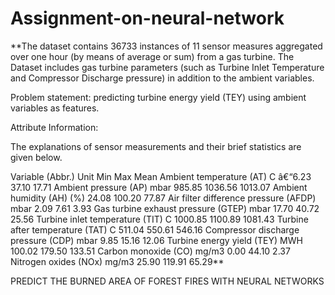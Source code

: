 # Assignment-on-neural-network

**The dataset contains 36733 instances of 11 sensor measures aggregated over one hour (by means of average or sum) from a gas turbine. The Dataset includes gas turbine parameters (such as Turbine Inlet Temperature and Compressor Discharge pressure) in addition to the ambient variables.

Problem statement: predicting turbine energy yield (TEY) using ambient variables as features.

Attribute Information:

The explanations of sensor measurements and their brief statistics are given below.

Variable (Abbr.) Unit Min Max Mean Ambient temperature (AT) C â€“6.23 37.10 17.71 Ambient pressure (AP) mbar 985.85 1036.56 1013.07 Ambient humidity (AH) (%) 24.08 100.20 77.87 Air filter difference pressure (AFDP) mbar 2.09 7.61 3.93 Gas turbine exhaust pressure (GTEP) mbar 17.70 40.72 25.56 Turbine inlet temperature (TIT) C 1000.85 1100.89 1081.43 Turbine after temperature (TAT) C 511.04 550.61 546.16 Compressor discharge pressure (CDP) mbar 9.85 15.16 12.06 Turbine energy yield (TEY) MWH 100.02 179.50 133.51 Carbon monoxide (CO) mg/m3 0.00 44.10 2.37 Nitrogen oxides (NOx) mg/m3 25.90 119.91 65.29**

PREDICT THE BURNED AREA OF FOREST FIRES WITH NEURAL NETWORKS
